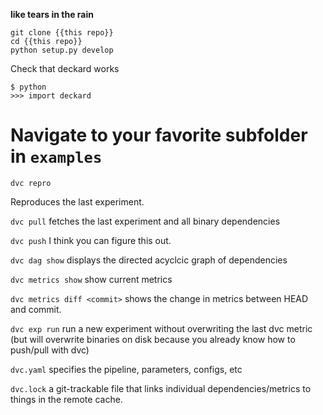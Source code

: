 **like tears in the rain**

```git clone {{this repo}}```  
```cd {{this repo}}```  
```python setup.py develop```  


Check that deckard works

```$ python```  
```>>> import deckard```  

# Navigate to your favorite subfolder in `examples`

```dvc repro``` 

Reproduces the last experiment.

```dvc pull``` 
fetches the last experiment and all binary dependencies

```dvc push``` I think you can figure this out.

```dvc dag show``` 
displays the directed acyclcic graph of dependencies

```dvc metrics show``` 
show current metrics

```dvc metrics diff <commit>``` 
shows the change in metrics between HEAD and commit. 

```dvc exp run```
run a new experiment without overwriting the last dvc metric (but will overwrite binaries on disk because you already know how to push/pull with dvc)

```dvc.yaml``` specifies the pipeline, parameters, configs, etc 

```dvc.lock``` a git-trackable file that links individual dependencies/metrics to things in the remote cache.
